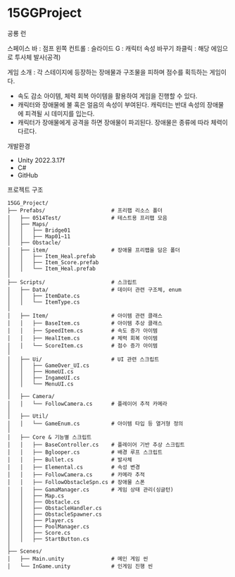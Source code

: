 # 15GGProject

공룡 런

스페이스 바 : 점프
왼쪽 컨트롤 : 슬라이드
G : 캐릭터 속성 바꾸기
좌클릭 : 해당 에임으로 투사체 발사(공격)

게임 소개 : 각 스테이지에 등장하는 장애물과 구조물을 피하며 점수를 획득하는 게임이다. 

- 속도 감소 아이템, 체력 회복 아이템을 활용하여 게임을 진행할 수 있다. 
- 캐릭터와 장애물에 불 혹은 얼음의 속성이 부여된다. 캐릭터는 반대 속성의 장애물에 피격될 시 데미지를 입는다.
- 캐릭터가 장애물에게 공격을 하면 장애물이 파괴된다. 장애물은 종류에 따라 체력이 다르다.

개발환경

- Unity 2022.3.17f
- C#
- GitHub

프로젝트 구조

```
15GG_Project/
├── Prefabs/                     # 프리팹 리소스 폴더
│   ├── 0514Test/                # 테스트용 프리팹 모음
│   ├── Maps/
│   │   ├── Bridge01
│   │   ├── Map01~11
│   ├── Obstacle/
│   ├── item/                    # 장애물 프리팹을 담은 폴더
│   │   ├── Item_Heal.prefab
│   │   ├── Item_Score.prefab
│   │   └── Item_Heal.prefab
│
├── Scripts/                     # 스크립트
│   ├── Data/                    # 데이터 관련 구조체, enum
│   │   ├── ItemDate.cs
│   │   └── ItemType.cs
│
│   ├── Item/                    # 아이템 관련 클래스
│   │   ├── BaseItem.cs          # 아이템 추상 클래스
│   │   ├── SpeedItem.cs         # 속도 증가 아이템
│   │   ├── HealItem.cs          # 체력 회복 아이템
│   │   └── ScoreItem.cs         # 점수 증가 아이템
│
│   ├── Ui/                      # UI 관련 스크립트
│   │   ├── GameOver_UI.cs
│   │   ├── HomeUI.cs
│   │   ├── IngameUI.cs
│   │   └── MenuUI.cs
│
│   ├── Camera/
│   │   └── FollowCamera.cs      # 플레이어 추적 카메라
│
│   ├── Util/
│   │   └── GameEnum.cs          # 아이템 타입 등 열거형 정의
│
│   ├── Core & 기능별 스크립트
│   │   ├── BaseController.cs    # 플레이어 기반 추상 스크립트
│   │   ├── Bglooper.cs          # 배경 루프 스크립트
│   │   ├── Bullet.cs            # 발사체
│   │   ├── Elemental.cs         # 속성 변경
│   │   ├── FollowCamera.cs      # 카메라 추적
│   │   ├── FollowObstacleSpn.cs # 장애물 스폰
│   │   ├── GamaManager.cs       # 게임 상태 관리(싱글턴)
│   │   ├── Map.cs
│   │   ├── Obstacle.cs
│   │   ├── ObstacleHandler.cs
│   │   ├── ObstacleSpawner.cs
│   │   ├── Player.cs
│   │   ├── PoolManager.cs
│   │   ├── Score.cs
│   │   ├── StartButton.cs
│
├── Scenes/
│   ├── Main.unity               # 메인 게임 씬
│   └── InGame.unity             # 인게임 진행 씬
```
